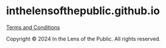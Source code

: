 # inthelensofthepublic.github.io
<a href="https://inthelensofthepublic.github.io/terms-and-conditions.html">Terms and Conditions</a>

Copyright © 2024 In the Lens of the Public. All rights reserved.
